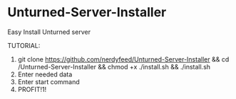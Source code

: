 # Unturned-Server-Installer
Easy Install Unturned server

TUTORIAL:
1. git clone https://github.com/nerdyfeed/Unturned-Server-Installer && cd /Unturned-Server-Installer && chmod +x ./install.sh && ./install.sh
2. Enter needed data
3. Enter start command
4. PROFIT!1!
